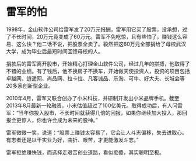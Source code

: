 # 雷军的怕

1998年，金山软件公司给雷军发了20万元报酬，雷军用它买了股票，没承想，过了不长时间，20万元竟变成了60万元。雷军不免吃惊，且有些怕了，赚钱这么容易、这么快？他二话不说，把股票全卖了。毅然把这60万元全部捐给了母校武汉大学，成为毕业后最短时间回馈母校的人。 

捐款后的雷军离开股市，开始精心打理金山软件公司，经过几年的拼搏，他取得了不错的业绩。有了钱后，他不换房子不换车，开始做天使投资人，投资的项目包括卓越网、逍遥网、尚品网、拉卡拉、凡客诚品、乐淘、可牛、好大夫、长城会等20多家创新型企业。 

2010年4月，雷军又联合创办了小米科技，并研制开发出小米品牌手机。截至2013年8月最新一轮融资，小米估值超过了100亿美元。取得成功后，有人问雷军：“当年你投入股市，不长时间就获得几倍的回报，如果你继续加大投入，那回报会更惊人，你也许会成为未来的股神。” 

雷军微微一笑，说道：“股票上赚钱太容易了，它会让人斗志偏移，失去进取心。有志者还是以干实业为好，曲折、艰苦，才更能激发斗志。” 

雷军拒绝赚快钱，而选择走艰苦创业道路，看似痴傻，其实聪明至极。